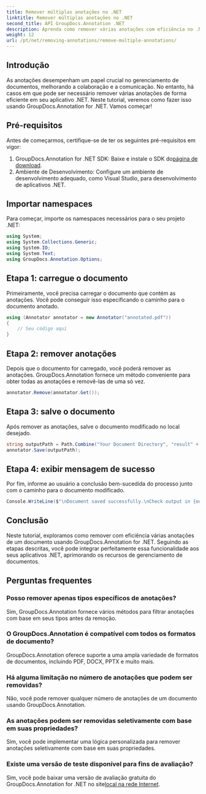 ```yaml
---
title: Remover múltiplas anotações no .NET
linktitle: Remover múltiplas anotações no .NET
second_title: API GroupDocs.Annotation .NET
description: Aprenda como remover várias anotações com eficiência no .NET usando GroupDocs.Annotation. Siga nosso tutorial passo a passo para integração perfeita em seus aplicativos.
weight: 12
url: /pt/net/removing-annotations/remove-multiple-annotations/
---
```

## Introdução
As anotações desempenham um papel crucial no gerenciamento de documentos, melhorando a colaboração e a comunicação. No entanto, há casos em que pode ser necessário remover várias anotações de forma eficiente em seu aplicativo .NET. Neste tutorial, veremos como fazer isso usando GroupDocs.Annotation for .NET. Vamos começar!
## Pré-requisitos
Antes de começarmos, certifique-se de ter os seguintes pré-requisitos em vigor:
1.  GroupDocs.Annotation for .NET SDK: Baixe e instale o SDK do[página de download](https://releases.groupdocs.com/annotation/net/).
2. Ambiente de Desenvolvimento: Configure um ambiente de desenvolvimento adequado, como Visual Studio, para desenvolvimento de aplicativos .NET.

## Importar namespaces
Para começar, importe os namespaces necessários para o seu projeto .NET:
```csharp
using System;
using System.Collections.Generic;
using System.IO;
using System.Text;
using GroupDocs.Annotation.Options;
```
## Etapa 1: carregue o documento
Primeiramente, você precisa carregar o documento que contém as anotações. Você pode conseguir isso especificando o caminho para o documento anotado.
```csharp
using (Annotator annotator = new Annotator("annotated.pdf"))
{
    // Seu código aqui
}
```
## Etapa 2: remover anotações
Depois que o documento for carregado, você poderá remover as anotações. GroupDocs.Annotation fornece um método conveniente para obter todas as anotações e removê-las de uma só vez.
```csharp
annotator.Remove(annotator.Get());
```
## Etapa 3: salve o documento
Após remover as anotações, salve o documento modificado no local desejado.
```csharp
string outputPath = Path.Combine("Your Document Directory", "result" + Path.GetExtension("input.pdf"));
annotator.Save(outputPath);
```
## Etapa 4: exibir mensagem de sucesso
Por fim, informe ao usuário a conclusão bem-sucedida do processo junto com o caminho para o documento modificado.
```csharp
Console.WriteLine($"\nDocument saved successfully.\nCheck output in {outputPath}.");
```

## Conclusão
Neste tutorial, exploramos como remover com eficiência várias anotações de um documento usando GroupDocs.Annotation for .NET. Seguindo as etapas descritas, você pode integrar perfeitamente essa funcionalidade aos seus aplicativos .NET, aprimorando os recursos de gerenciamento de documentos.
## Perguntas frequentes
### Posso remover apenas tipos específicos de anotações?
Sim, GroupDocs.Annotation fornece vários métodos para filtrar anotações com base em seus tipos antes da remoção.
### O GroupDocs.Annotation é compatível com todos os formatos de documento?
GroupDocs.Annotation oferece suporte a uma ampla variedade de formatos de documentos, incluindo PDF, DOCX, PPTX e muito mais.
### Há alguma limitação no número de anotações que podem ser removidas?
Não, você pode remover qualquer número de anotações de um documento usando GroupDocs.Annotation.
### As anotações podem ser removidas seletivamente com base em suas propriedades?
Sim, você pode implementar uma lógica personalizada para remover anotações seletivamente com base em suas propriedades.
### Existe uma versão de teste disponível para fins de avaliação?
 Sim, você pode baixar uma versão de avaliação gratuita do GroupDocs.Annotation for .NET no site[local na rede Internet](https://releases.groupdocs.com/annotation/net/).